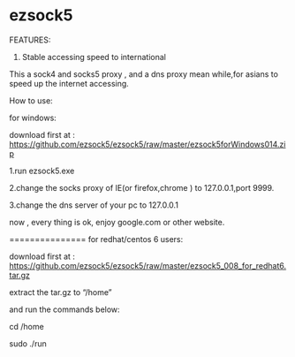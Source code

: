ezsock5
=======

FEATURES:

1. Stable accessing speed to international 



This a sock4 and socks5 proxy , and a dns proxy mean while,for asians to speed up the internet accessing.

How to use:

for windows:

download first at : https://github.com/ezsock5/ezsock5/raw/master/ezsock5forWindows014.zip

1.run ezsock5.exe

2.change the socks proxy of IE(or firefox,chrome ) to 127.0.0.1,port 9999.

3.change the dns server of your pc to 127.0.0.1

now , every thing is ok, enjoy google.com or other website.



===============
for redhat/centos 6 users:

download first at : https://github.com/ezsock5/ezsock5/raw/master/ezsock5_008_for_redhat6.tar.gz


extract the tar.gz to “/home” 

and run the commands below:

cd /home

sudo ./run
